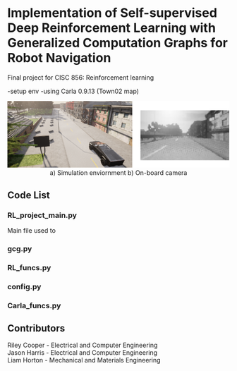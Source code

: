 # Implementation of Self-supervised Deep Reinforcement Learning with Generalized Computation Graphs for Robot Navigation
Final project for CISC 856: Reinforcement learning 


-setup env
-using Carla 0.9.13 (Town02 map)

<p align="center">
  <img src="images/report.png" />
   </br>
   a) Simulation enviornment b) On-board camera
</p>


## Code List
### RL_project_main.py
Main file used to 
### gcg.py

### RL_funcs.py

### config.py

### Carla_funcs.py


## Contributors
Riley Cooper - Electrical and Computer Engineering  
Jason Harris - Electrical and Computer Engineering  
Liam Horton - Mechanical and Materials Engineering  

